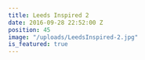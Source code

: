 ```yaml
---
title: Leeds Inspired 2
date: 2016-09-28 22:52:00 Z
position: 45
image: "/uploads/LeedsInspired-2.jpg"
is_featured: true
---
```


